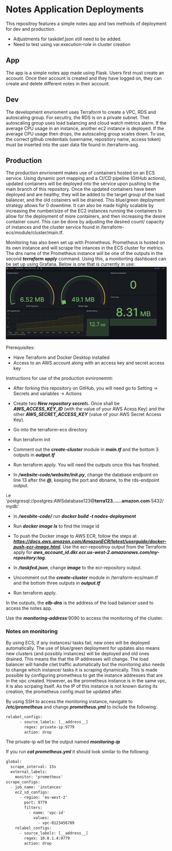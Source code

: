 # Notes Application Deployments
This repositroy features a simple notes app and two methods of deployment for dev and production.
* Adjustments for taskdef.json still need to be added.
* Need to test using var.execution-role in cluster creation
## App
The app is a simple notes app made using Flask. Users first must create an account. Once their account is created and they have logged on, they can create and delete different notes in their account.
 ## Dev
 The development envrioment uses Terraform to create a VPC, RDS and autoscaling group. For secutiry, the RDS is on a private subnet. Thet autoscaling group uses load balancing and cloud watch metrics alarm. If the average CPU usage in an instance, another ec2 instance is deployed. If the average CPU usage then drops, the autoscaling group scales down.
 To use, the correct github credentials (username, repository name, access token) must be inserted into the user data file found in /terraform-asg.

 ## Production
 The production envrionemt makes use of containers hosted on an ECS service. Using dynamic port mapping and a CI/CD pipeline (GitHub actions), updated containers will be deployed into the service upon pushing to the main branch of this repository. Once the updated containers have been deployed and are healthy, they will be added to the target group of the load balancer, and the old cotainers will be drained. This blue/green deployment strategy allows for 0 downtime. It can also be made highly scalable by increasing the number/size of the EC2 instances running the containers to allow for the deployment of more containers, and then increasing the desire container count. This can be done by adjusting the desired count/ capacity of instances and the cluster service found in /terraform-ecs/module/cluster/main.tf.
 
 Monitoring has also been set up with Prometheus. Prometheus is hosted on its own instance and will scrape the intances in the ECS cluster for metrics. The dns name of the Prometheus instance will be one of the outputs in the second ***terraform apply*** command. Using this, a monitorting dashboard can be set up using Grafana. Below is one that is currently in use:
 ![Grafana-Dashboard](./Grafana%20dashboard.PNG)

Prerequisites:
* Have Terraform and Docker Desktop installed
* Access to an AWS account along with an access key and secret access key

Instructions for use of the production evnironemnt:
* After forking this repository on GitHub, you will need go to Setting -> Secrets and variables -> Actions
* Create two ***New repository secret***s. Once shall be ***AWS_ACCESS_KEY_ID*** (with the value of your AWS Acess Key) and the other ***AWS_SECRET_ACCESS_KEY*** (value of your AWS Secret Access Key).
* Go into the terraform-ecs directory
* Run terraform init
* Comment out the ***create-cluster*** module in ***main.tf*** and the bottom 3 outputs in ***output.tf***
* Run terraform apply. You will need the outputs once this has finished.

* In ***/website-code/website/__init.py__***, change the database endpoint on line 13 after the ***@***, keeping the port and dbname, to the rds-endpoint output.

i.e 'postgresql://postgres:AWSdatabase123@**terra123......amazon.com**:5432/mydb'

* In ***/wesbite-code/*** run ***docker build -t nodes-deployment***
* Run ***docker image ls*** to find the image id
* To push the Docker image to AWS ECR, follow the steps at ***https://docs.aws.amazon.com/AmazonECR/latest/userguide/docker-push-ecr-image.html***. Use the ecr-repositroy output from the Terraform apply for ***aws_account_id.dkr.ecr.us-west-2.amazonaws.com/my-repository:tag***.


* In ***/taskfed.json***, change ***image*** to the ecr-repository output.
* Uncomment out the ***create-cluster*** module in /terraform-ecs/main.tf and the bottom three outputs in ***output.tf***
* Run terraform apply.

In the outputs, the ***elb-dns*** is the address of the load balancer used to access the notes app.

Use the ***monitoring-address***:9090 to access the monitoring of the cluster.

### Notes on monitoring 

By using ECS, if any instances/ tasks fail, new ones will be deployed automatically. The use of blue/green deployment for updates also means new clusters (and possibly instances) will be deployed and old ones drained. This means the that the IP addresses will change. The load balancer will handle cliet traffic automatically but the monitoring also needs to change which instance/ tasks it is scraping dynamically. This is made possible by configuring prometheus to get the instance addresses that are in the vpc created. However, as the prometheus instance is in the same vpc, it is also scrpaing itself. As the IP of this instance is not known during its creation, the prometheus config must be updated after.

By using SSH to access the monitoring instance, navigate to ***/etc/prometheus*** and change ***prometheus.yml*** to include the following:
```
relabel_configs:
      - source_labels: [__address__]
        regex: private-ip:9779
        action: drop
```
The private-ip will be the output named ***monitoring-ip***

If you run ***cat prometheus.yml*** it should look similar to the followng:
``````
global:
  scrape_interval: 15s
  external_labels:
    monitor: 'prometheus'
scrape_configs:
  - job_name: 'instances'
    ec2_sd_configs:
      - region: 'eu-west-2'  
        port: 9779
        filters: 
          - name: 'vpc-id'
            values:
              - vpc-0123456789
    relabel_configs:
      - source_labels: [__address__]
        regex: 10.0.1.4:9779
        action: drop

